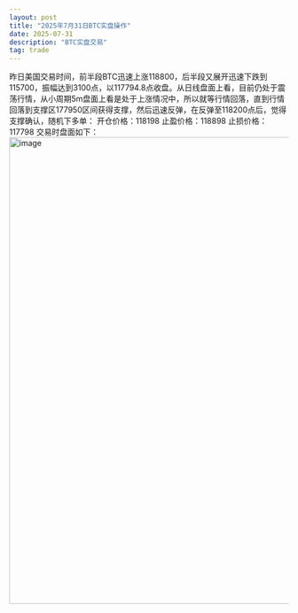 ```yaml
---
layout: post
title: "2025年7月31日BTC实盘操作"
date: 2025-07-31
description: "BTC实盘交易"
tag: trade
---  
```

昨日美国交易时间，前半段BTC迅速上涨118800，后半段又展开迅速下跌到115700，振幅达到3100点，以117794.8点收盘。从日线盘面上看，目前仍处于震荡行情，从小周期5m盘面上看是处于上涨情况中，所以就等行情回落，直到行情回落到支撑区177950区间获得支撑，然后迅速反弹，在反弹至118200点后，觉得支撑确认，随机下多单：
开仓价格：118198
止盈价格：118898
止损价格：117798
交易时盘面如下：
<img width="1704" height="843" alt="image" src="https://github.com/user-attachments/assets/c4199ba3-3286-4380-8d09-58414e9eedba" />
